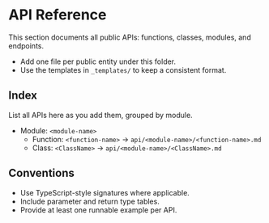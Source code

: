 # API Reference

This section documents all public APIs: functions, classes, modules, and endpoints.

- Add one file per public entity under this folder.
- Use the templates in `_templates/` to keep a consistent format.

## Index
List all APIs here as you add them, grouped by module.

- Module: `<module-name>`
  - Function: `<function-name>` → `api/<module-name>/<function-name>.md`
  - Class: `<ClassName>` → `api/<module-name>/<ClassName>.md`

## Conventions
- Use TypeScript-style signatures where applicable.
- Include parameter and return type tables.
- Provide at least one runnable example per API.